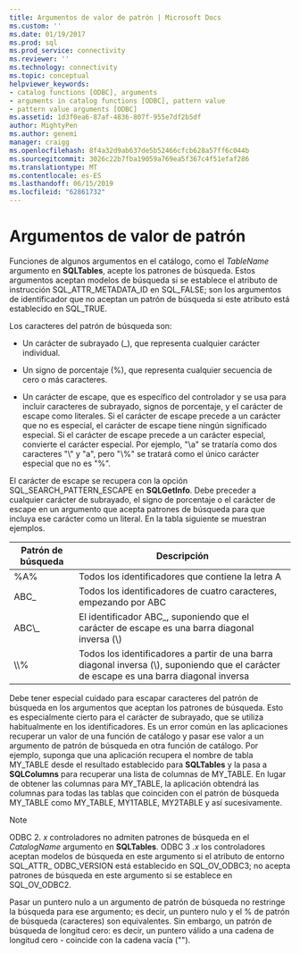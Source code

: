 ```yaml
---
title: Argumentos de valor de patrón | Microsoft Docs
ms.custom: ''
ms.date: 01/19/2017
ms.prod: sql
ms.prod_service: connectivity
ms.reviewer: ''
ms.technology: connectivity
ms.topic: conceptual
helpviewer_keywords:
- catalog functions [ODBC], arguments
- arguments in catalog functions [ODBC], pattern value
- pattern value arguments [ODBC]
ms.assetid: 1d3f0ea6-87af-4836-807f-955e7df2b5df
author: MightyPen
ms.author: genemi
manager: craigg
ms.openlocfilehash: 8f4a32d9ab637de5b52466cfcb628a57ff6c044b
ms.sourcegitcommit: 3026c22b7fba19059a769ea5f367c4f51efaf286
ms.translationtype: MT
ms.contentlocale: es-ES
ms.lasthandoff: 06/15/2019
ms.locfileid: "62861732"
---
```

# <a name="pattern-value-arguments"></a>Argumentos de valor de patrón
Funciones de algunos argumentos en el catálogo, como el *TableName* argumento en **SQLTables**, acepte los patrones de búsqueda. Estos argumentos aceptan modelos de búsqueda si se establece el atributo de instrucción SQL_ATTR_METADATA_ID en SQL_FALSE; son los argumentos de identificador que no aceptan un patrón de búsqueda si este atributo está establecido en SQL_TRUE.  
  
 Los caracteres del patrón de búsqueda son:  
  
-   Un carácter de subrayado (_), que representa cualquier carácter individual.  
  
-   Un signo de porcentaje (%), que representa cualquier secuencia de cero o más caracteres.  
  
-   Un carácter de escape, que es específico del controlador y se usa para incluir caracteres de subrayado, signos de porcentaje, y el carácter de escape como literales. Si el carácter de escape precede a un carácter que no es especial, el carácter de escape tiene ningún significado especial. Si el carácter de escape precede a un carácter especial, convierte el carácter especial. Por ejemplo, "\a" se trataría como dos caracteres "\\" y "a", pero "\\%" se tratará como el único carácter especial que no es "%".  
  
 El carácter de escape se recupera con la opción SQL_SEARCH_PATTERN_ESCAPE en **SQLGetInfo**. Debe preceder a cualquier carácter de subrayado, el signo de porcentaje o el carácter de escape en un argumento que acepta patrones de búsqueda para que incluya ese carácter como un literal. En la tabla siguiente se muestran ejemplos.  
  
|Patrón de búsqueda|Descripción|  
|--------------------|-----------------|  
|%A%|Todos los identificadores que contiene la letra A|  
|ABC_|Todos los identificadores de cuatro caracteres, empezando por ABC|  
|ABC\\_|El identificador ABC_, suponiendo que el carácter de escape es una barra diagonal inversa (\\)|  
|\\\\%|Todos los identificadores a partir de una barra diagonal inversa (\\), suponiendo que el carácter de escape es una barra diagonal inversa|  
  
 Debe tener especial cuidado para escapar caracteres del patrón de búsqueda en los argumentos que aceptan los patrones de búsqueda. Esto es especialmente cierto para el carácter de subrayado, que se utiliza habitualmente en los identificadores. Es un error común en las aplicaciones recuperar un valor de una función de catálogo y pasar ese valor a un argumento de patrón de búsqueda en otra función de catálogo. Por ejemplo, suponga que una aplicación recupera el nombre de tabla MY_TABLE desde el resultado establecido para **SQLTables** y la pasa a **SQLColumns** para recuperar una lista de columnas de MY_TABLE. En lugar de obtener las columnas para MY_TABLE, la aplicación obtendrá las columnas para todas las tablas que coinciden con el patrón de búsqueda MY_TABLE como MY_TABLE, MY1TABLE, MY2TABLE y así sucesivamente.  
  
> [!NOTE]
>  ODBC 2. *x* controladores no admiten patrones de búsqueda en el *CatalogName* argumento en **SQLTables**. ODBC 3 *.x* los controladores aceptan modelos de búsqueda en este argumento si el atributo de entorno SQL_ATTR_ ODBC_VERSION está establecido en SQL_OV_ODBC3; no acepta patrones de búsqueda en este argumento si se establece en SQL_OV_ODBC2.  
  
 Pasar un puntero nulo a un argumento de patrón de búsqueda no restringe la búsqueda para ese argumento; es decir, un puntero nulo y el % de patrón de búsqueda (caracteres) son equivalentes. Sin embargo, un patrón de búsqueda de longitud cero: es decir, un puntero válido a una cadena de longitud cero - coincide con la cadena vacía ("").
